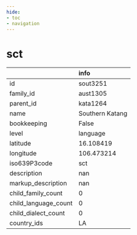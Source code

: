 ```yaml
---
hide:
- toc
- navigation
---
```

# sct
|                      | info            |
|:---------------------|:----------------|
| id                   | sout3251        |
| family_id            | aust1305        |
| parent_id            | kata1264        |
| name                 | Southern Katang |
| bookkeeping          | False           |
| level                | language        |
| latitude             | 16.108419       |
| longitude            | 106.473214      |
| iso639P3code         | sct             |
| description          | nan             |
| markup_description   | nan             |
| child_family_count   | 0               |
| child_language_count | 0               |
| child_dialect_count  | 0               |
| country_ids          | LA              |
